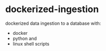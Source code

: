 # dockerized-ingestion
dockerized data ingestion to a database with: 
- docker 
- python and 
- linux shell scripts
